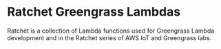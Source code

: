 # Ratchet Greengrass Lambdas

Ratchet is a collection of Lambda functions used for Greengrass Lambda development and in the Ratchet series of AWS IoT and Greengrass labs.
